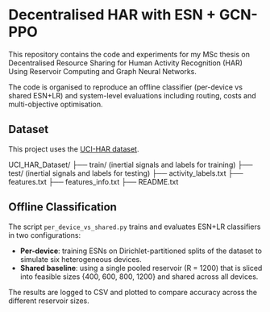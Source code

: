 # Decentralised HAR with ESN + GCN-PPO

This repository contains the code and experiments for my MSc thesis on Decentralised Resource Sharing for Human Activity Recognition (HAR) Using Reservoir Computing and Graph Neural Networks. 

The code is organised to reproduce  an offline classifier (per-device vs shared ESN+LR) and system-level evaluations including routing, costs and multi-objective optimisation.

## Dataset

This project uses the [UCI-HAR dataset](https://archive.ics.uci.edu/ml/datasets/Human+Activity+Recognition+Using+Smartphones).


UCI_HAR_Dataset/
├── train/ (inertial signals and labels for training)
├── test/ (inertial signals and labels for testing)
├── activity_labels.txt
├── features.txt
├── features_info.txt
├── README.txt




## Offline Classification

The script `per_device_vs_shared.py` trains and evaluates ESN+LR classifiers in two configurations:
- **Per-device**: training ESNs on Dirichlet-partitioned splits of the dataset to simulate six heterogeneous devices.  
- **Shared baseline**: using a single pooled reservoir (R = 1200) that is sliced into feasible sizes {400, 600, 800, 1200} and shared across all devices. 

The results are logged to CSV and plotted to compare accuracy across the different reservoir sizes.
